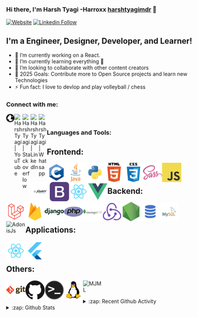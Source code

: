 ### Hi there, I'm Harsh Tyagi -Harroxx [harshtyagimdr][website] 👋

[![Website](https://img.shields.io/website?label=Harshtyagimdr&style=for-the-badge&url=https%3A%2F%2Fcodestackr.com)](https://harshtyagi-portfolio.firebaseapp.com/)
[![Linkedin Follow](https://img.shields.io/youtube/views/SExymfN_vvc?label=Youtube&style=for-the-badge)](https://www.youtube.com/channel/UCv63oQ42tu2ZSYG7VgjVx4g/)

## I'm a Engineer, Designer, Developer, and Learner!

- 🔭 I’m currently working on a React.
- 🌱 I’m currently learning everything 🤣
- 👯 I’m looking to collaborate with other content creators
- 🥅 2025 Goals: Contribute more to Open Source projects and learn new Technologies
- ⚡ Fun fact: I love to devlop and play volleyball / chess


### Connect with me:

[<img align="left" alt="Harsh Tyagi" width="22px" src="https://raw.githubusercontent.com/iconic/open-iconic/master/svg/globe.svg" />][website]
[<img align="left" alt="Harsh Tyagi | YouTube" width="22px" src="https://cdn.jsdelivr.net/npm/simple-icons@v3/icons/youtube.svg" />][youtube]
[<img align="left" alt="Harsh Tyagi | Stackoverflow" width="22px" src="https://cdn.jsdelivr.net/npm/simple-icons@v3/icons/stackoverflow.svg" />][stackoverflow]
[<img align="left" alt="Harsh Tyagi | LinkedIn" width="22px" src="https://cdn.jsdelivr.net/npm/simple-icons@v3/icons/linkedin.svg" />][linkedin]
[<img align="left" alt="Harsh Tyagi | Whatsapp" width="22px" src="https://cdn.jsdelivr.net/npm/simple-icons@v3/icons/whatsapp.svg" />][whatsapp]

<br />

### Languages and Tools:

## Frontend:
[<img align="left" alt="C" width="52px" src="https://raw.githubusercontent.com/github/explore/e94815998e4e0713912fed477a1f346ec04c3da2/topics/c/c.png" />](https://www.tutorialspoint.com/cprogramming/index.htm)
[<img align="left" alt="Java" width="52px" src="https://raw.githubusercontent.com/github/explore/e94815998e4e0713912fed477a1f346ec04c3da2/topics/java/java.png" />](https://www.java.com/en/)
[<img align="left" alt="Python" width="52px" src="https://raw.githubusercontent.com/github/explore/e94815998e4e0713912fed477a1f346ec04c3da2/topics/python/python.png" />](https://www.python.org/)
[<img align="left" alt="HTML5" width="52px" src="https://raw.githubusercontent.com/github/explore/80688e429a7d4ef2fca1e82350fe8e3517d3494d/topics/html/html.png" />](https://www.w3schools.com/css/)
[<img align="left" alt="CSS3" width="52px" src="https://raw.githubusercontent.com/github/explore/80688e429a7d4ef2fca1e82350fe8e3517d3494d/topics/css/css.png" />][website]
[<img align="left" alt="Sass" width="52px" src="https://raw.githubusercontent.com/github/explore/80688e429a7d4ef2fca1e82350fe8e3517d3494d/topics/sass/sass.png" />](https://sass-lang.com/)
[<img align="left" alt="JavaScript" width="52px" src="https://raw.githubusercontent.com/github/explore/80688e429a7d4ef2fca1e82350fe8e3517d3494d/topics/javascript/javascript.png" />](https://www.w3schools.com/js/)
[<img align="left" alt="Jqery" width="52px" src="https://raw.githubusercontent.com/github/explore/e94815998e4e0713912fed477a1f346ec04c3da2/topics/jquery/jquery.png" />](https://jquery.com/)
[<img align="left" alt="Bootstrap" width="52px" src="https://raw.githubusercontent.com/github/explore/e94815998e4e0713912fed477a1f346ec04c3da2/topics/bootstrap/bootstrap.png" />](http://getbootstrap.com/docs/)
[<img align="left" alt="React" width="52px" src="https://raw.githubusercontent.com/github/explore/80688e429a7d4ef2fca1e82350fe8e3517d3494d/topics/react/react.png" />](https://reactjs.org/)
[<img align="left" alt="Vue" width="52px" src="https://raw.githubusercontent.com/github/explore/e94815998e4e0713912fed477a1f346ec04c3da2/topics/vue/vue.png" />](https://vuejs.org/)


<br />
<br />

## Backend:
[<img align="left" alt="Laravel" width="52px" src="https://raw.githubusercontent.com/github/explore/e94815998e4e0713912fed477a1f346ec04c3da2/topics/laravel/laravel.png" />](https://laravel.com/)
[<img align="left" alt="Firebase" width="52px" src="https://raw.githubusercontent.com/github/explore/e94815998e4e0713912fed477a1f346ec04c3da2/topics/firebase/firebase.png" />](https://firebase.google.com/)
[<img align="left" alt="Django" width="52px" src="https://raw.githubusercontent.com/github/explore/e94815998e4e0713912fed477a1f346ec04c3da2/topics/django/django.png" />](https://www.djangoproject.com/)
[<img align="left" alt="PHP" width="52px" src="https://raw.githubusercontent.com/github/explore/e94815998e4e0713912fed477a1f346ec04c3da2/topics/php/php.png" />](https://www.php.net/)
[<img align="left" alt="MongoDB" width="52px" src="https://raw.githubusercontent.com/github/explore/80688e429a7d4ef2fca1e82350fe8e3517d3494d/topics/mongodb/mongodb.png" />](https://www.mongodb.com/)
[<img align="left" alt="Redux" width="52px" src="https://raw.githubusercontent.com/github/explore/e94815998e4e0713912fed477a1f346ec04c3da2/topics/redux/redux.png" />](https://redux.js.org/)
[<img align="left" alt="Node.js" width="52px" src="https://raw.githubusercontent.com/github/explore/80688e429a7d4ef2fca1e82350fe8e3517d3494d/topics/nodejs/nodejs.png" />](https://nodejs.org/en/)
[<img align="left" alt="SQL" width="52px" src="https://raw.githubusercontent.com/github/explore/80688e429a7d4ef2fca1e82350fe8e3517d3494d/topics/sql/sql.png" />](https://www.w3schools.com/sql/)
[<img align="left" alt="MySQL" width="52px" src="https://raw.githubusercontent.com/github/explore/80688e429a7d4ef2fca1e82350fe8e3517d3494d/topics/mysql/mysql.png" />](https://www.mysql.com/)
[<img align="left" alt="AdonisJs" width="52px" src="https://avatars.githubusercontent.com/u/13810373?s=200&v=4" />](https://docs.adonisjs.com/guides/introduction)

<br />
<br />


## Applications:
[<img align="left" alt="React-Native" width="52px" src="https://raw.githubusercontent.com/github/explore/e94815998e4e0713912fed477a1f346ec04c3da2/topics/react-native/react-native.png" />](https://reactnative.dev/)
[<img align="left" alt="Flutter" width="52px" src="https://raw.githubusercontent.com/github/explore/e94815998e4e0713912fed477a1f346ec04c3da2/topics/flutter/flutter.png" />](https://flutter.dev/)
<br />
<br />

## Others:
[<img align="left" alt="Git" width="52px" src="https://raw.githubusercontent.com/github/explore/80688e429a7d4ef2fca1e82350fe8e3517d3494d/topics/git/git.png" />](https://git-scm.com/)
[<img align="left" alt="GitHub" width="52px" src="https://raw.githubusercontent.com/github/explore/78df643247d429f6cc873026c0622819ad797942/topics/github/github.png" />](http://github.com/)
[<img align="left" alt="Terminal" width="52px" src="https://raw.githubusercontent.com/github/explore/80688e429a7d4ef2fca1e82350fe8e3517d3494d/topics/terminal/terminal.png" />](https://ubuntu.com/tutorials/command-line-for-beginners#1-overview)
[<img align="left" alt="Linux" width="52px" src="https://raw.githubusercontent.com/github/explore/e94815998e4e0713912fed477a1f346ec04c3da2/topics/linux/linux.png" />](https://www.linux.org/)
[<img align="left" alt="MJML" width="52px" src="https://i.ibb.co/zP4Jb6h/mjml.png" />](https://mjml.io/)
<br />
<br />





<details>
  <summary>:zap: Recent Github Activity</summary>
  
<!--START_SECTION:activity-->
1. ❗️ Formik in React [#1](https://github.com/harshtyagimdr/Formik-React) in [harshtyagimdr/Formik-React](https://github.com/harshtyagimdr/Formik-React)
2. 🎉 Counting People Face [#2](https://github.com/harshtyagimdr/Counting_people) in [harshtyagimdr/Counting_face](https://github.com/harshtyagimdr/Counting_people)
3. 🗣 Pe_Paytm [#3](https://github.com/harshtyagimdr/pe_paytm) in [harshtyagimdr/pe_paytm](https://github.com/harshtyagimdr/pe_paytm)
4. 💪 Firebase CRUD [#4](https://github.com/harshtyagimdr/firebase_crud) in [harshtyagimdr/firebase_crud](https://github.com/harshtyagimdr/firebase_crud)
5. 🗣 RazorPay in Flutter [#5](https://github.com/harshtyagimdr/RazorPay_flutter) in [harshtyagimdr/RazorPay_flutter](https://github.com/harshtyagimdr/RazorPay_flutter)
<!--END_SECTION:activity-->

</details>

<details>
  <summary>:zap: Github Stats</summary>

  <img align="left" alt="harshtyagimdr's Github Stats" src="https://github-readme-stats.vercel.app/api?username=harshtyagimdr&show_icons=true&line_height=27" alt="harshtyagimdr github stats" />

</details>

[website]: https://harshtyagi-portfolio.firebaseapp.com/
[linkedin]: https://www.linkedin.com/in/harsh-tyagi-115019179/
[facebook]: https://www.facebook.com/harsh.tyagi.12532
[stackoverflow]:https://stackoverflow.com/users/11211951/harsh-tyagi?tab=profile
[reactNative]:https://reactnative.dev/
[youtube]:https://www.youtube.com/channel/UCv63oQ42tu2ZSYG7VgjVx4g/
[whatsapp]:https://bit.ly/2X6WEO5
